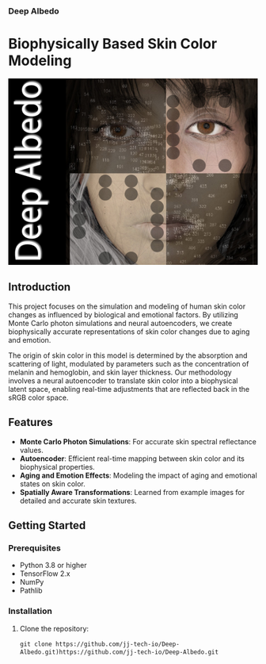 ### Deep Albedo
# Biophysically Based Skin Color Modeling
![images/Representative Image.jpg](https://github.com/jj-tech-io/Deep-Albedo/blob/master/images/Representative%20Image.jpg)

## Introduction

This project focuses on the simulation and modeling of human skin color changes as influenced by biological and emotional factors. By utilizing Monte Carlo photon simulations and neural autoencoders, we create biophysically accurate representations of skin color changes due to aging and emotion.

The origin of skin color in this model is determined by the absorption and scattering of light, modulated by parameters such as the concentration of melanin and hemoglobin, and skin layer thickness. Our methodology involves a neural autoencoder to translate skin color into a biophysical latent space, enabling real-time adjustments that are reflected back in the sRGB color space.

## Features
- **Monte Carlo Photon Simulations**: For accurate skin spectral reflectance values.
- **Autoencoder**: Efficient real-time mapping between skin color and its biophysical properties.
- **Aging and Emotion Effects**: Modeling the impact of aging and emotional states on skin color.
- **Spatially Aware Transformations**: Learned from example images for detailed and accurate skin textures.


## Getting Started

### Prerequisites
- Python 3.8 or higher
- TensorFlow 2.x
- NumPy
- Pathlib

### Installation

1. Clone the repository:
   ```shell
   git clone https://github.com/jj-tech-io/Deep-Albedo.git)https://github.com/jj-tech-io/Deep-Albedo.git
